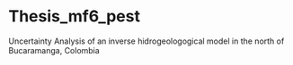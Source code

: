 # Thesis_mf6_pest
Uncertainty Analysis of an inverse hidrogeologogical model in the north of Bucaramanga, Colombia

